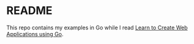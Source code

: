 # README

This repo contains my examples in Go while I read [Learn to Create Web Applications using Go](https://www.usegolang.com/).

